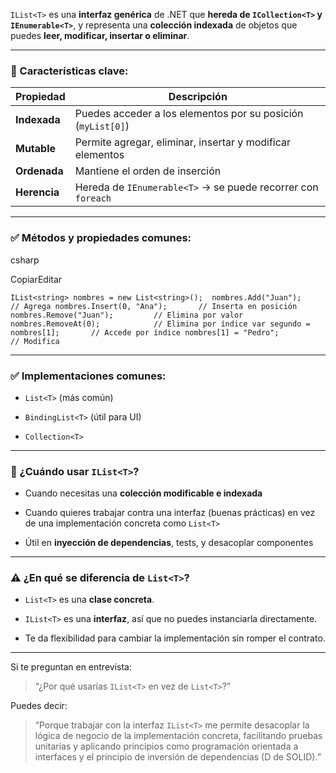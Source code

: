 `IList<T>` es una **interfaz genérica** de .NET que **hereda de `ICollection<T>` y `IEnumerable<T>`**, y representa una **colección indexada** de objetos que puedes **leer, modificar, insertar o eliminar**.

---

### 🧠 Características clave:

|Propiedad|Descripción|
|---|---|
|**Indexada**|Puedes acceder a los elementos por su posición (`myList[0]`)|
|**Mutable**|Permite agregar, eliminar, insertar y modificar elementos|
|**Ordenada**|Mantiene el orden de inserción|
|**Herencia**|Hereda de `IEnumerable<T>` → se puede recorrer con `foreach`|

---

### ✅ Métodos y propiedades comunes:

csharp

CopiarEditar

`IList<string> nombres = new List<string>();  nombres.Add("Juan");            // Agrega nombres.Insert(0, "Ana");       // Inserta en posición nombres.Remove("Juan");         // Elimina por valor nombres.RemoveAt(0);            // Elimina por índice var segundo = nombres[1];       // Accede por índice nombres[1] = "Pedro";           // Modifica`

---

### ✅ Implementaciones comunes:

- `List<T>` (más común)
    
- `BindingList<T>` (útil para UI)
    
- `Collection<T>`
    

---

### 🚀 ¿Cuándo usar `IList<T>`?

- Cuando necesitas una **colección modificable e indexada**
    
- Cuando quieres trabajar contra una interfaz (buenas prácticas) en vez de una implementación concreta como `List<T>`
    
- Útil en **inyección de dependencias**, tests, y desacoplar componentes
    

---

### ⚠️ ¿En qué se diferencia de `List<T>`?

- `List<T>` es una **clase concreta**.
    
- `IList<T>` es una **interfaz**, así que no puedes instanciarla directamente.
    
- Te da flexibilidad para cambiar la implementación sin romper el contrato.
    

---

Si te preguntan en entrevista:

> “¿Por qué usarías `IList<T>` en vez de `List<T>`?”

Puedes decir:

> “Porque trabajar con la interfaz `IList<T>` me permite desacoplar la lógica de negocio de la implementación concreta, facilitando pruebas unitarias y aplicando principios como programación orientada a interfaces y el principio de inversión de dependencias (D de SOLID).”
